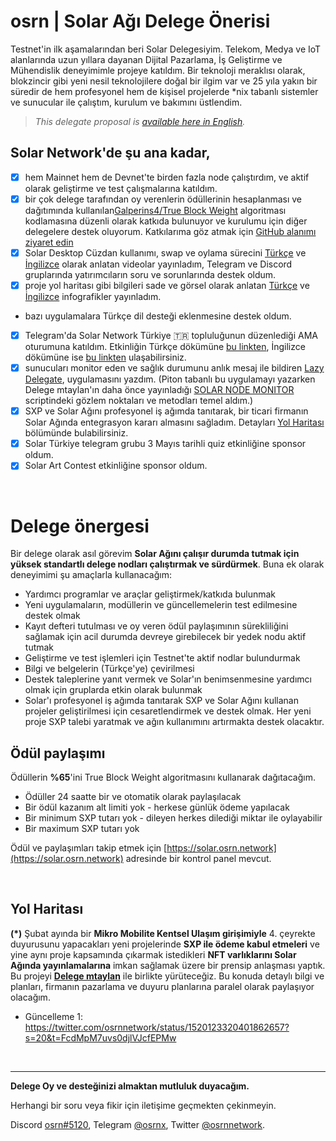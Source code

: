 # osrn | Solar Ağı Delege Önerisi
Testnet'in ilk aşamalarından beri Solar Delegesiyim. Telekom, Medya ve IoT alanlarında uzun yıllara dayanan Dijital Pazarlama, İş Geliştirme ve Mühendislik deneyimimle projeye katıldım. Bir teknoloji meraklısı olarak, blokzincir gibi yeni nesil teknolojilere doğal bir ilgim var ve 25 yıla yakın bir süredir de hem profesyonel hem de kişisel projelerde *nix tabanlı sistemler ve sunucular ile çalıştım, kurulum ve bakımını üstlendim.

> *This delegate proposal is [available here in English](https://delegates.solar.org/delegates/osrn).*

## Solar Network'de şu ana kadar,

- [x] hem Mainnet hem de Devnet'te birden fazla node çalıştırdım, ve aktif olarak geliştirme ve test çalışmalarına katıldım.
- [x] bir çok delege tarafından oy verenlerin ödüllerinin hesaplanması ve dağıtımında kullanılan[Galperins4/True Block Weight](https://github.com/galperins4/core2_tbw) algoritması kodlamasına düzenli olarak katkıda bulunuyor ve kurulumu için diğer delegelere destek oluyorum. Katkılarıma göz atmak için [GitHub alanımı ziyaret edin](https://github.com/osrn/core2_tbw)
- [x] Solar Desktop Cüzdan kullanımı, swap ve oylama sürecini [Türkçe](https://youtu.be/WA38JbE3MlE) ve [İngilizce](https://youtu.be/W4qAOb50Pcw) olarak anlatan videolar yayınladım, Telegram ve Discord gruplarında yatırımcıların soru ve sorunlarında destek oldum.
- [x] proje yol haritası gibi bilgileri sade ve görsel olarak anlatan [Türkçe](https://osrn.github.io/solar/solar-roadmap-2022-infogx-tr.jpg) ve [İngilizce](https://osrn.github.io/solar/solar-roadmap-2022-infogx-en.jpg) infografikler yayınladım.
- bazı uygulamalara Türkçe dil desteği eklenmesine destek oldum.
- [x] Telegram'da Solar Network Türkiye 🇹🇷 topluluğunun düzenlediği AMA oturumuna katıldım. Etkinliğin Türkçe dökümüne [bu linkten](https://t.me/solarnetwork_tr/17902), İngilizce dökümüne ise [bu linkten](https://youtu.be/howzWfVJUgA) ulaşabilirsiniz.
- [x] sunucuları monitor eden ve sağlık durumunu anlık mesaj ile bildiren [Lazy Delegate](https://github.com/osrn/lazy-delegate), uygulamasını yazdım. (Piton tabanlı bu uygulamayı yazarken Delege mtaylan'ın daha önce yayınladığı [SOLAR NODE MONITOR](https://github.com/mtaylan/SOLAR_NODE_Monitor_Discord) scriptindeki gözlem noktaları ve metodları temel aldım.)
- [x] SXP ve Solar Ağını profesyonel iş ağımda tanıtarak, bir ticari firmanın Solar Ağında entegrasyon kararı almasını sağladım. Detayları [Yol Haritası](#yol-haritası) bölümünde bulabilirsiniz.
- [x] Solar Türkiye telegram grubu 3 Mayıs tarihli quiz etkinliğine sponsor oldum.
- [x] Solar Art Contest etkinliğine sponsor oldum.

<br>

# Delege önergesi
Bir delege olarak asıl görevim **Solar Ağını çalışır durumda tutmak için yüksek standartlı delege nodları çalıştırmak ve sürdürmek**. Buna ek olarak deneyimimi şu amaçlarla kullanacağım:
- Yardımcı programlar ve araçlar geliştirmek/katkıda bulunmak
- Yeni uygulamaların, modüllerin ve güncellemelerin test edilmesine destek olmak
- Kayıt defteri tutulması ve oy veren ödül paylaşımının sürekliliğini sağlamak için acil durumda devreye girebilecek bir yedek nodu aktif tutmak
- Geliştirme ve test işlemleri için Testnet'te aktif nodlar bulundurmak
- Bilgi ve belgelerin (Türkçe'ye) çevirilmesi
- Destek taleplerine yanıt vermek ve Solar'ın benimsenmesine yardımcı olmak için gruplarda etkin olarak bulunmak
- Solar'ı profesyonel iş ağımda tanıtarak SXP ve Solar Ağını kullanan projeler geliştirilmesi için cesaretlendirmek ve destek olmak. Her yeni proje SXP talebi yaratmak ve ağın kullanımını artırmakta destek olacaktır.

## Ödül paylaşımı
Ödüllerin **%65**'ini True Block Weight algoritmasını kullanarak dağıtacağım.
- Ödüller 24 saatte bir ve otomatik olarak paylaşılacak
- Bir ödül kazanım alt limiti yok - herkese günlük ödeme yapılacak
- Bir minimum SXP tutarı yok - dileyen herkes dilediği miktar ile oylayabilir
- Bir maximum SXP tutarı yok

 Ödül ve paylaşımları takip etmek için [https://solar.osrn.network](https://solar.osrn.network) adresinde bir kontrol panel mevcut.

<br>

## Yol Haritası
**(*)** Şubat ayında bir **Mikro Mobilite Kentsel Ulaşım girişimiyle** 4. çeyrekte duyurusunu yapacakları yeni projelerinde **SXP ile ödeme kabul etmeleri** ve yine aynı proje kapsamında çıkarmak istedikleri **NFT varlıklarını  Solar Ağında yayınlamalarına** imkan sağlamak üzere bir prensip anlaşması yaptık. Bu projeyi **[Delege mtaylan](https://delegates.solar.org/sxp/delegates/mtaylan)** ile birlikte yürüteceğiz. Bu konuda detaylı bilgi ve planları, firmanın pazarlama ve duyuru planlarına paralel olarak paylaşıyor olacağım.

- Güncelleme 1: https://twitter.com/osrnnetwork/status/1520123320401862657?s=20&t=FcdMpM7uvs0djlVJcfEPMw

<br>

---
**Delege Oy ve desteğinizi almaktan mutluluk duyacağım.**

Herhangi bir soru veya fikir için iletişime geçmekten çekinmeyin.

Discord [osrn#5120](https://discordapp.com/users/934889170139222077), Telegram [@osrnx](https://t.me/osrnx), Twitter [@osrnnetwork](https://twitter.com/osrnnetwork).
